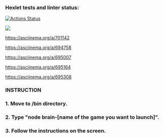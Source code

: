 ### Hexlet tests and linter status:
[![Actions Status](https://github.com/RedBeduin/qa-auto-engineer-javascript-project-44/actions/workflows/hexlet-check.yml/badge.svg)](https://github.com/RedBeduin/qa-auto-engineer-javascript-project-44/actions)

<a href="https://codeclimate.com/github/RedBeduin/qa-auto-engineer-javascript-project-44/maintainability"><img src="https://api.codeclimate.com/v1/badges/5bc29b26065dd7298b35/maintainability" /></a> 

https://asciinema.org/a/701142

https://asciinema.org/a/694758

https://asciinema.org/a/695007

https://asciinema.org/a/695164

https://asciinema.org/a/695308

### INSTRUCTION
### 1. Move to /bin directory.
### 2. Type "node brain-[name of the game you want to launch]".
### 3. Follow the instructions on the screen.